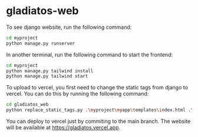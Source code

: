 # gladiatos-web

To see django website, run the following command:

```bash
cd myproject
python manage.py runserver
```

In another terminal, run the following command to start the frontend:

```bash
cd myproject
python manage.py tailwind install
python manage.py tailwind start
```

To upload to vercel, you first need to change the static tags from django to vercel. You can do this by running the following command:

```bash
cd gladiatos_web
python replace_static_tags.py .\myproject\myapp\templates\index.html .\myproject\theme\static\templates\index.html myproject/theme/static
```

You can deploy to vercel just by commiting to the main branch. The website will be available at https://gladiatos.vercel.app.
